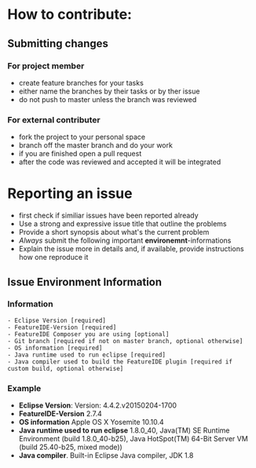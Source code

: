 # How to contribute:

## Submitting changes

### For project member
 
- create feature branches for your tasks
- either name the branches by their tasks or by ther issue
- do not push to master unless the branch was reviewed

### For external contributer

- fork the project to your personal space
- branch off the master branch and do your work
- if you are finished open a pull request
- after the code was reviewed and accepted it will be integrated 

# Reporting an issue

- first check if similiar issues have been reported already
- Use a strong and expressive issue title that outline the problems
- Provide a short synopsis about what's the current problem
- *Always* submit the following important **environemnt**-informations
- Explain the issue more in details and, if available, provide instructions how one reproduce it

## Issue Environment Information
### Information
```
- Eclipse Version [required]
- FeatureIDE-Version [required]
- FeatureIDE Composer you are using [optional]
- Git branch [required if not on master branch, optional otherwise]
- OS information [required]
- Java runtime used to run eclipse [required]
- Java compiler used to build the FeatureIDE plugin [required if custom build, optional otherwise]
```

###  Example

- **Eclipse Version**: Version: 4.4.2.v20150204-1700
- **FeatureIDE-Version** 2.7.4
- **OS information** Apple OS X Yosemite 10.10.4
- **Java runtime used to run eclipse** 1.8.0_40, Java(TM) SE Runtime Environment (build 1.8.0_40-b25), Java HotSpot(TM) 64-Bit Server VM (build 25.40-b25, mixed mode))
- **Java compiler**. Built-in Eclipse Java compiler, JDK 1.8



